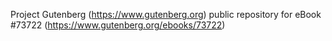Project Gutenberg (https://www.gutenberg.org) public repository for eBook #73722 (https://www.gutenberg.org/ebooks/73722)
